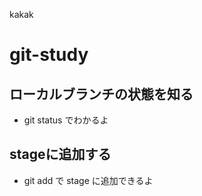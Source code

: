 kakak

git-study
=========
## ローカルブランチの状態を知る
* git status でわかるよ
## stageに追加する
* git add で stage に追加できるよ
